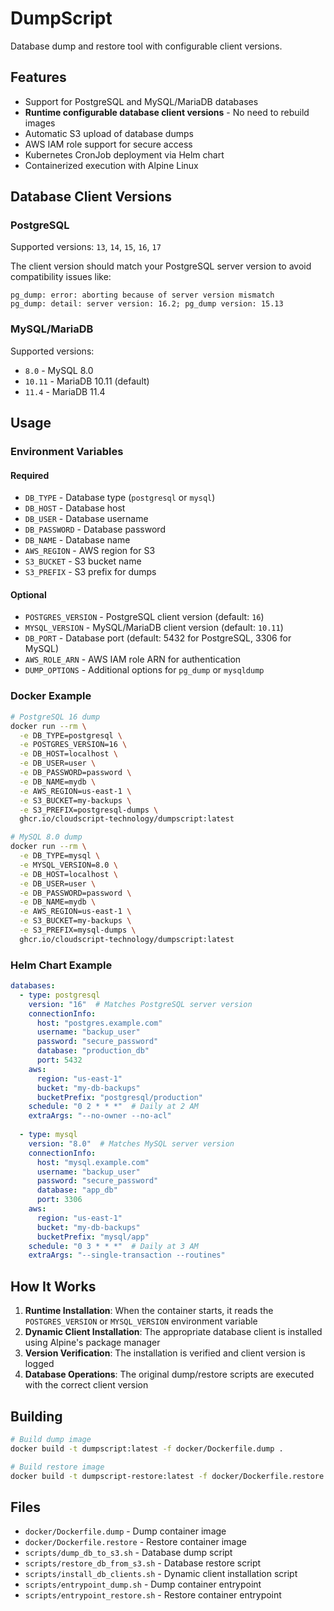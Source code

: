 # DumpScript

Database dump and restore tool with configurable client versions.

## Features

- Support for PostgreSQL and MySQL/MariaDB databases
- **Runtime configurable database client versions** - No need to rebuild images
- Automatic S3 upload of database dumps
- AWS IAM role support for secure access
- Kubernetes CronJob deployment via Helm chart
- Containerized execution with Alpine Linux

## Database Client Versions

### PostgreSQL
Supported versions: `13`, `14`, `15`, `16`, `17`

The client version should match your PostgreSQL server version to avoid compatibility issues like:
```
pg_dump: error: aborting because of server version mismatch
pg_dump: detail: server version: 16.2; pg_dump version: 15.13
```

### MySQL/MariaDB
Supported versions: 
- `8.0` - MySQL 8.0
- `10.11` - MariaDB 10.11 (default)
- `11.4` - MariaDB 11.4

## Usage

### Environment Variables

#### Required
- `DB_TYPE` - Database type (`postgresql` or `mysql`)
- `DB_HOST` - Database host
- `DB_USER` - Database username
- `DB_PASSWORD` - Database password
- `DB_NAME` - Database name
- `AWS_REGION` - AWS region for S3
- `S3_BUCKET` - S3 bucket name
- `S3_PREFIX` - S3 prefix for dumps

#### Optional
- `POSTGRES_VERSION` - PostgreSQL client version (default: `16`)
- `MYSQL_VERSION` - MySQL/MariaDB client version (default: `10.11`)
- `DB_PORT` - Database port (default: 5432 for PostgreSQL, 3306 for MySQL)
- `AWS_ROLE_ARN` - AWS IAM role ARN for authentication
- `DUMP_OPTIONS` - Additional options for `pg_dump` or `mysqldump`

### Docker Example

```bash
# PostgreSQL 16 dump
docker run --rm \
  -e DB_TYPE=postgresql \
  -e POSTGRES_VERSION=16 \
  -e DB_HOST=localhost \
  -e DB_USER=user \
  -e DB_PASSWORD=password \
  -e DB_NAME=mydb \
  -e AWS_REGION=us-east-1 \
  -e S3_BUCKET=my-backups \
  -e S3_PREFIX=postgresql-dumps \
  ghcr.io/cloudscript-technology/dumpscript:latest

# MySQL 8.0 dump
docker run --rm \
  -e DB_TYPE=mysql \
  -e MYSQL_VERSION=8.0 \
  -e DB_HOST=localhost \
  -e DB_USER=user \
  -e DB_PASSWORD=password \
  -e DB_NAME=mydb \
  -e AWS_REGION=us-east-1 \
  -e S3_BUCKET=my-backups \
  -e S3_PREFIX=mysql-dumps \
  ghcr.io/cloudscript-technology/dumpscript:latest
```

### Helm Chart Example

```yaml
databases:
  - type: postgresql
    version: "16"  # Matches PostgreSQL server version
    connectionInfo:
      host: "postgres.example.com"
      username: "backup_user"
      password: "secure_password"
      database: "production_db"
      port: 5432
    aws:
      region: "us-east-1"
      bucket: "my-db-backups"
      bucketPrefix: "postgresql/production"
    schedule: "0 2 * * *"  # Daily at 2 AM
    extraArgs: "--no-owner --no-acl"
    
  - type: mysql
    version: "8.0"  # Matches MySQL server version
    connectionInfo:
      host: "mysql.example.com"
      username: "backup_user"
      password: "secure_password"  
      database: "app_db"
      port: 3306
    aws:
      region: "us-east-1"
      bucket: "my-db-backups"
      bucketPrefix: "mysql/app"
    schedule: "0 3 * * *"  # Daily at 3 AM
    extraArgs: "--single-transaction --routines"
```

## How It Works

1. **Runtime Installation**: When the container starts, it reads the `POSTGRES_VERSION` or `MYSQL_VERSION` environment variable
2. **Dynamic Client Installation**: The appropriate database client is installed using Alpine's package manager
3. **Version Verification**: The installation is verified and client version is logged
4. **Database Operations**: The original dump/restore scripts are executed with the correct client version

## Building

```bash
# Build dump image
docker build -t dumpscript:latest -f docker/Dockerfile.dump .

# Build restore image  
docker build -t dumpscript-restore:latest -f docker/Dockerfile.restore .
```

## Files

- `docker/Dockerfile.dump` - Dump container image
- `docker/Dockerfile.restore` - Restore container image
- `scripts/dump_db_to_s3.sh` - Database dump script
- `scripts/restore_db_from_s3.sh` - Database restore script
- `scripts/install_db_clients.sh` - Dynamic client installation script
- `scripts/entrypoint_dump.sh` - Dump container entrypoint
- `scripts/entrypoint_restore.sh` - Restore container entrypoint 